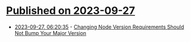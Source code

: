 # [Published on 2023-09-27](index.md)

* [2023-09-27, 06:20:35](https://lobste.rs/s/lejuol/changing_node_version_requirements) - [Changing Node Version Requirements Should Not Bump Your Major Version](https://rtpg.co/2023/09/27/avoiding-major-version-bumps-for-node/)
